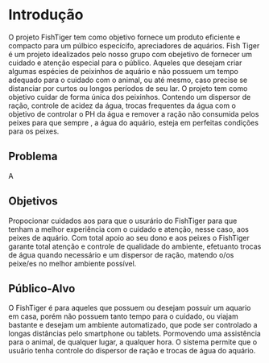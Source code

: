 # Introdução

O projeto FishTiger tem como objetivo fornece um produto eficiente e compacto para um púlbico especícifo, apreciadores de aquários. Fish Tiger é um projeto idealizados pelo nosso grupo com obejetivo de fornecer um cuidado e atenção especial para o público. Aqueles que desejam criar algumas espécies de peixinhos de aquário e não possuem um tempo adequado para o cuidado com o animal, ou até mesmo, caso precise se distanciar por curtos ou longos períodos de seu lar. O projeto tem como objetivo cuidar de forma única dos peixinhos. Contendo um dispersor de ração, controle de acidez da água, trocas frequentes da água com o objetivo de controlar o PH da água e remover a ração não consumida pelos peixes para que sempre , a água do aquário, esteja em perfeitas condições para os peixes. 

## Problema

A 

## Objetivos

Propocionar cuidados aos  para que o usurário do FishTiger para que tenham a melhor experiência com o cuidado e atenção, nesse caso, aos peixes de aquário. Com total apoio ao seu dono e aos peixes o FishTiger garante total atenção e controle de qualidade do ambiente, efetuanto trocas de água quando necessário e um dispersor de ração, matendo o/os peixe/es no melhor ambiente possível. 
 
## Público-Alvo

O  FishTiger é para aqueles que possuem ou desejam possuir um aquario em casa, porém não possuem tanto tempo para o cuidado, ou viajam bastante e desejam um ambiente automatizado, que pode ser controlado a longas distâncias pelo smartphone ou tablets. Pormovendo uma assistência para o animal, de qualquer lugar, a qualquer hora.
O sistema permite que o usuãrio tenha controle do dispersor de ração e trocas de água do aquário. 
